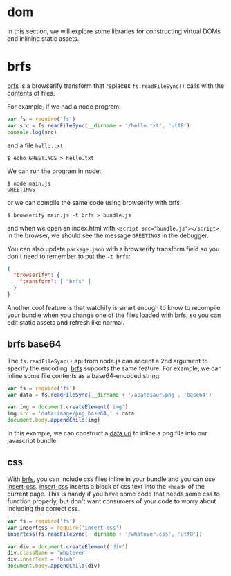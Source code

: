 # dom

In this section, we will explore some libraries for constructing virtual DOMs
and inlining static assets.

# brfs

[brfs][] is a browserify transform that replaces `fs.readFileSync()` calls with
the contents of files.

For example, if we had a node program:

``` js
var fs = require('fs')
var src = fs.readFileSync(__dirname + '/hello.txt', 'utf8')
console.log(src)
```

and a file `hello.txt`:

```
$ echo GREETINGS > hello.txt
```

We can run the program in node:

```
$ node main.js
GREETINGS
```

or we can compile the same code using browserify with brfs:

```
$ browserify main.js -t brfs > bundle.js
```

and when we open an index.html with `<script src="bundle.js"></script>` in the
browser, we should see the message `GREETINGS` in the debugger.

You can also update `package.json` with a browserify transform field so you
don't need to remember to put the `-t brfs`:

``` json
{
  "browserify": {
    "transform": [ "brfs" ]
  }
}
```

Another cool feature is that watchify is smart enough to know to recompile your
bundle when you change one of the files loaded with brfs, so you can edit static
assets and refresh like normal.

## brfs base64

The `fs.readFileSync()` api from node.js can accept a 2nd argument to specify
the encoding. [brfs][] supports the same feature. For example, we can inline
some file contents as a base64-encoded string:

``` js
var fs = require('fs')
var data = fs.readFileSync(__dirname + '/apatosaur.png', 'base64')

var img = document.createElement('img')
img.src = 'data:image/png;base64,' + data
document.body.appendChild(img)
```

In this example, we can construct a [data uri][] to inline a png file into our
javascript bundle.

## css

With [brfs][], you can include css files inline in your bundle and you can use
[insert-css][]. [insert-css][] inserts a block of css text into the `<head>` of
the current page. This is handy if you have some code that needs some css to
function properly, but don't want consumers of your code to worry about
including the correct css.

``` js
var fs = require('fs')
var insertcss = require('insert-css')
insertcss(fs.readFileSync(__dirname + '/whatever.css', 'utf8'))

var div = document.createElement('div')
div.className = 'whatever'
div.innerText = 'blah'
document.body.appendChild(div)
```

[brfs]: https://npmjs.com/package/brfs
[insert-css]: https://npmjs.com/package/insert-css
[data uri]: https://en.wikipedia.org/wiki/Data_URI_scheme

